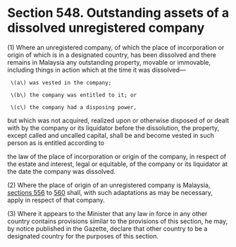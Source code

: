 # Section 548. Outstanding assets of a dissolved unregistered company

\(1\) Where an unregistered company, of which the place of incorporation or origin of which is in a designated country, has been dissolved and there remains in Malaysia any outstanding property, movable or immovable, including things in action which at the time it was dissolved—

     \(a\) was vested in the company; 

     \(b\) the company was entitled to it; or 

     \(c\) the company had a disposing power,

but which was not acquired, realized upon or otherwise disposed of or dealt with by the company or its liquidator before the dissolution, the property, except called and uncalled capital, shall be and become vested in such person as is entitled according to

the law of the place of incorporation or origin of the company, in respect of the estate and interest, legal or equitable, of the company or its liquidator at the date the company was dissolved.

\(2\) Where the place of origin of an unregistered company is Malaysia, [sections 556](../division-4-striking-off-and-management-of-assets-of-dissolved-companies/subdivision-2-management-of-assets-of-dissolved-companies/section-556.-power-of-registrar-to-represent-dissolved-company-in-certain-circumstances.md) to [560](../division-4-striking-off-and-management-of-assets-of-dissolved-companies/subdivision-2-management-of-assets-of-dissolved-companies/section-560.-accounts-and-audit.md) shall, with such adaptations as may be necessary, apply in respect of that company.

\(3\) Where it appears to the Minister that any law in force in any other country contains provisions similar to the provisions of this section, he may, by notice published in the Gazette, declare that other country to be a designated country for the purposes of this section.

